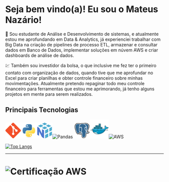 # Seja bem vindo(a)! Eu sou o Mateus Nazário!

📓 Sou estudante de Análise e Desenvolvimento de sistemas, e atualmente estou me aprofundando em Data & Analytics, já experienciei trabalhar com Big Data na criação de pipelines de processo ETL, armazenar e consultar dados em Banco de Dados, implementar soluções em núvem AWS e criar dashboards de análise de dados.

💹 Também sou investidor da bolsa, o que inclusive me fez ter o primeiro contato com organização de dados, quando tive que me aprofundar no Excel para criar planilhas e obter controle financeiro sobre minhas movimentações. Atualmente pretendo repaginar todo meu controle financeiro para ferramentas que estou me aprimorando, já tenho alguns projetos em mente para serem realizados.

## Principais Tecnologias
<img src="https://raw.githubusercontent.com/devicons/devicon/master/icons/git/git-original.svg" alt="Git" width="50"><img src="https://raw.githubusercontent.com/devicons/devicon/master/icons/python/python-original.svg" alt="Python" width="50"><img src="https://raw.githubusercontent.com/devicons/devicon/master/icons/numpy/numpy-original.svg" alt="NumPy" width="50"><img src="https://cdn.jsdelivr.net/gh/devicons/devicon/icons/pandas/pandas-original.svg" alt="Pandas" width="50">
<img src="https://raw.githubusercontent.com/devicons/devicon/master/icons/postgresql/postgresql-original.svg" alt="SQL" width="50"><img src="https://raw.githubusercontent.com/devicons/devicon/master/icons/docker/docker-original.svg" alt="Docker" width="60"><img src="https://cdn.jsdelivr.net/gh/devicons/devicon/icons/amazonwebservices/amazonwebservices-original.svg" alt="AWS" width="50">


[![Top Langs](https://github-readme-stats.vercel.app/api/top-langs/?username=MateusNaza&layout=compact&theme=radical)](https://github.com/MateusNaza)

---
# <img src="https://images.credly.com/size/340x340/images/00634f82-b07f-4bbd-a6bb-53de397fc3a6/image.png" alt="Certificação AWS" width="110">







